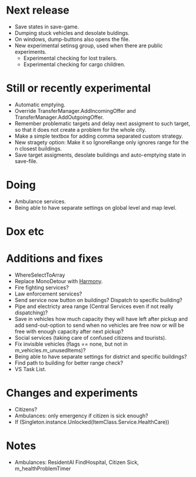 # Next release
- Save states in save-game.
- Dumping stuck vehicles and desolate buldings.
- On windows, dump-buttons also opens the file.
- New experimental setinsg group, used when there are public experiments.
  - Experimental checking for lost trailers.
  - Experimental checking for cargo children.

# Still or recently experimental
- Automatic emptying.
- Override TransferManager.AddIncomingOffer and TransferManager.AddOutgoingOffer.
- Remember problematic targets and delay next assigment to such target, so that it does not create a problem for the whole city.
- Make a simple textbox for adding comma separated custom strategy.
- New stragety option: Make it so IgnoreRange only ignores range for the n closest buildings.
- Save target assigments, desolate buildings and auto-emptying state in save-file.

# Doing
- Ambulance services.
- Being able to have separate settings on global level and map level.

# Dox etc

# Additions and fixes

- WhereSelectToArray
- Replace MonoDetour with [Harmony](https://github.com/pardeike/Harmony).
- Fire fighting services?
- Law enforcement services?
- Send service now button on buildings? Dispatch to specific building?
- Pipe and electricty area range (Central Services even if not really dispatching)?
- Save in vehicles how much capacity they will have left after pickup and add send-out-option to send when no vehicles are free now or will be free with enough capacity after next pickup?
- Social services (taking care of confused citizens and tourists).
- Fix invisible vehicles (flags == none, but not in m_vehicles.m_unusedItems)?
- Being able to have separate settings for district and specific buildings?
- Find path to building for better range check?
- VS Task List.

# Changes and experiments

- Citizens?
- Ambulances: only emergency if citizen is sick enough?
- If (Singleton<UnlockManager>.instance.Unlocked(ItemClass.Service.HealthCare))

# Notes

- Ambulances: ResidentAI FindHospital, Citizen Sick, m_healthProblemTimer
